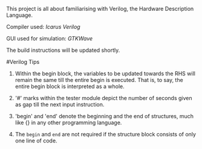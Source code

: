 This project is all about familiarising with Verilog, the Hardware Description Language.

Compiler used: *Icarus Verilog*

GUI used for simulation: *GTKWave*

The build instructions will be updated shortly.

#Verilog Tips
1. Within the begin block, the variables to be updated towards the RHS will remain the same till the entire begin is executed. That is, to say, the entire begin block is interpreted as a whole.

2. '#' marks within the tester module depict the number of seconds given as gap till the next input instruction.

3. 'begin' and 'end' denote the beginning and the end of structures, much like {} in any other programming language.

4. The ```begin``` and ```end``` are not required if the structure block consists of only one line of code.

